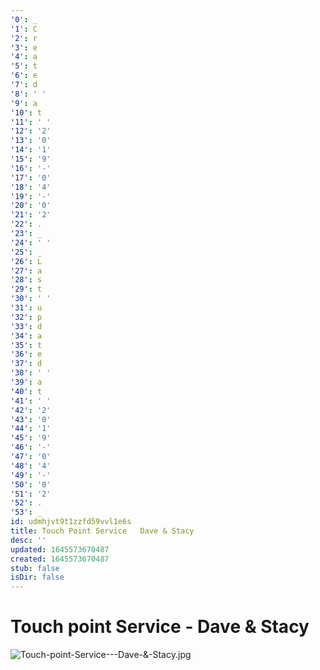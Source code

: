 ```yaml
---
'0': _
'1': C
'2': r
'3': e
'4': a
'5': t
'6': e
'7': d
'8': ' '
'9': a
'10': t
'11': ' '
'12': '2'
'13': '0'
'14': '1'
'15': '9'
'16': '-'
'17': '0'
'18': '4'
'19': '-'
'20': '0'
'21': '2'
'22': .
'23': _
'24': ' '
'25': _
'26': L
'27': a
'28': s
'29': t
'30': ' '
'31': u
'32': p
'33': d
'34': a
'35': t
'36': e
'37': d
'38': ' '
'39': a
'40': t
'41': ' '
'42': '2'
'43': '0'
'44': '1'
'45': '9'
'46': '-'
'47': '0'
'48': '4'
'49': '-'
'50': '0'
'51': '2'
'52': .
'53': _
id: udmhjvt9t1zzfd59vvl1e6s
title: Touch Point Service   Dave & Stacy
desc: ''
updated: 1645573670487
created: 1645573670487
stub: false
isDir: false
---
```


# Touch point Service - Dave & Stacy


![Touch-point-Service---Dave-&-Stacy.jpg](/assets/touch-point-service---dave-&-stacy-ia25xqmdeh9k.jpg)

